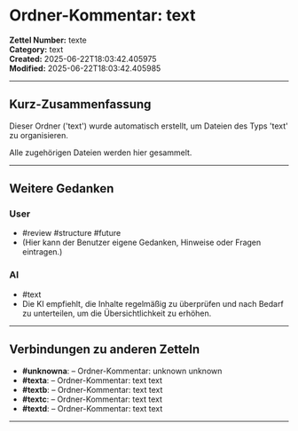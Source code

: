 # Ordner-Kommentar: text

**Zettel Number:** texte  
**Category:** text  
**Created:** 2025-06-22T18:03:42.405975  
**Modified:** 2025-06-22T18:03:42.405985  

---

## Kurz-Zusammenfassung
Dieser Ordner ('text') wurde automatisch erstellt, um Dateien des Typs 'text' zu organisieren.

Alle zugehörigen Dateien werden hier gesammelt.

---

## Weitere Gedanken

### User
- #review #structure #future
- (Hier kann der Benutzer eigene Gedanken, Hinweise oder Fragen eintragen.)

### AI
- #text
- Die KI empfiehlt, die Inhalte regelmäßig zu überprüfen und nach Bedarf zu unterteilen, um die Übersichtlichkeit zu erhöhen.

---

## Verbindungen zu anderen Zetteln

- **#unknowna**:  – Ordner-Kommentar: unknown unknown
- **#texta**:  – Ordner-Kommentar: text text
- **#textb**:  – Ordner-Kommentar: text text
- **#textc**:  – Ordner-Kommentar: text text
- **#textd**:  – Ordner-Kommentar: text text

---
